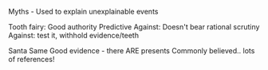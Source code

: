 Myths - Used to explain unexplainable events

Tooth fairy:
	Good authority
	Predictive
		Against:
			Doesn't bear rational scrutiny
		 Against:
			 test it, withhold evidence/teeth

Santa
	Same
	Good evidence - there ARE presents
	Commonly believed.. lots of references!